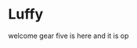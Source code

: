 # Luffy
welcome
gear five is here and it is op 
 
 
     
  
            
                                
                                               
                                                             
                                                                            
                                                
                                         
                            
              
      
 

